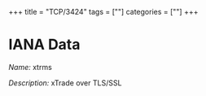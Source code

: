 +++
title = "TCP/3424"
tags = [""]
categories = [""]
+++

# IANA Data

_Name:_ xtrms

_Description:_ xTrade over TLS/SSL

